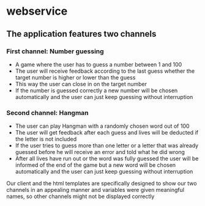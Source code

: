 # webservice

## The application features two channels

### First channel: Number guessing
- A game where the user has to guess a number between 1 and 100
- The user will receive feedback according to the last guess whether the target number is higher or lower than the guess
- This way the user can close in on the target number
- If the number is guessed correctly a new number will be chosen automatically and the user can just keep guessing without interruption

### Second channel: Hangman
- The user can play Hangman with a randomly chosen word out of 100
- The user will get feedback after each guess and lives will be deducted if the letter is not included
- If the user tries to guess more than one letter or a letter that was already guessed before he will receive an error and told what he did wrong
- After all lives have run out or the word was fully guessed the user will be informed of the end of the game but a new word will be chosen automatically and the user can just keep guessing without interruption


Our client and the html templates are specifically designed to show our two channels in an appealing manner and variables were given meaningful names, so other channels might not be displayed correctly